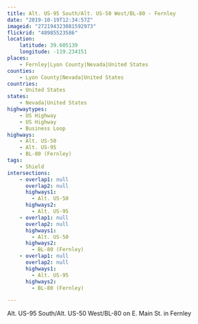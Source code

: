 ```yaml
---
title: Alt. US-95 South/Alt. US-50 West/BL-80 - Fernley
date: "2019-10-19T12:34:57Z"
imageid: "272194323081592973"
flickrid: "48985523586"
location:
    latitude: 39.605139
    longitude: -119.234151
places:
    - Fernley|Lyon County|Nevada|United States
counties:
    - Lyon County|Nevada|United States
countries:
    - United States
states:
    - Nevada|United States
highwaytypes:
    - US Highway
    - US Highway
    - Business Loop
highways:
    - Alt. US-50
    - Alt. US-95
    - BL-80 (Fernley)
tags:
    - Shield
intersections:
    - overlap1: null
      overlap2: null
      highways1:
        - Alt. US-50
      highways2:
        - Alt. US-95
    - overlap1: null
      overlap2: null
      highways1:
        - Alt. US-50
      highways2:
        - BL-80 (Fernley)
    - overlap1: null
      overlap2: null
      highways1:
        - Alt. US-95
      highways2:
        - BL-80 (Fernley)

---
```

Alt. US-95 South/Alt. US-50 West/BL-80 on E. Main St. in Fernley